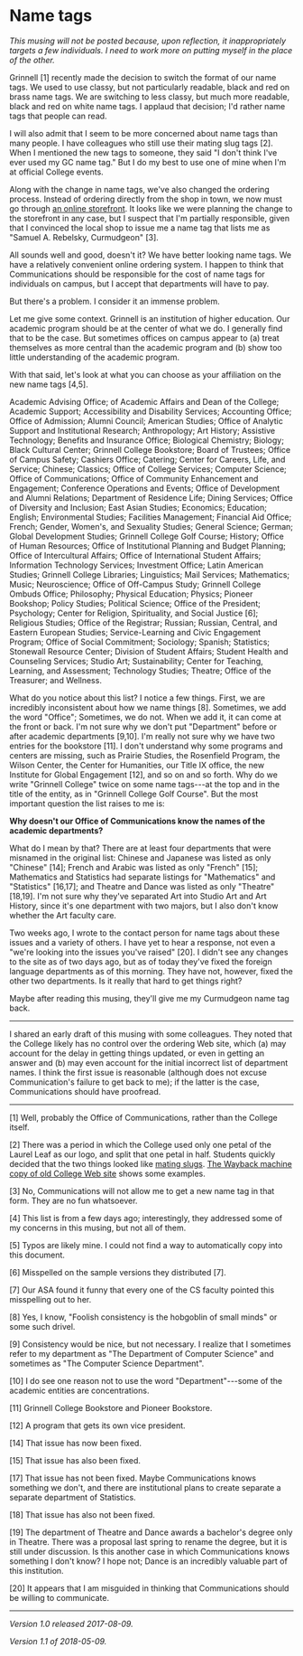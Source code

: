 Name tags
=========

_This musing will not be posted because, upon reflection, it
inappropriately targets a few individuals.  I need to work more on
putting myself in the place of the other._

Grinnell [1] recently made the decision to switch the format of our
name tags.  We used to use classy, but not particularly readable, black
and red on brass name tags.  We are switching to less classy, but much
more readable, black and red on white name tags.  I applaud that decision;
I'd rather name tags that people can read.

I will also admit that I seem to be more concerned about name tags than
many people.  I have colleagues who still use their mating slug tags [2].
When I mentioned the new tags to someone, they said "I don't think I've
ever used my GC name tag."  But I do my best to use one of mine when I'm at
official College events.

Along with the change in name tags, we've also
changed the ordering process.  Instead of ordering
directly from the shop in town, we now must go through [an online
storefront](https://marcomcentral.app.pti.com/Total_Choice_Shipping_and_Printing/GrinnellCollege/login.aspx?company_id=22188).
It looks like we were planning the change to the storefront in any case,
but I suspect that I'm partially responsible, given that I convinced the
local shop to issue me a name tag that lists me as "Samuel A. Rebelsky,
Curmudgeon" [3].

All sounds well and good, doesn't it?  We have better looking name tags.
We have a relatively convenient online ordering system.  I happen to think
that Communications should be responsible for the cost of name tags for
individuals on campus, but I accept that departments will have to pay.

But there's a problem.  I consider it an immense problem.

Let me give some context.  Grinnell is an institution of higher education.
Our academic program should be at the center of what we do.  I generally
find that to be the case.  But sometimes offices on campus appear to (a) 
treat themselves as more central than the academic program and (b) show
too little understanding of the academic program.

With that said, let's look at what you can choose as your affiliation
on the new name tags [4,5].

> 
Academic Advising Office;
of Academic Affairs and Dean of the College;
Academic Support;
Accessibility and Disability Services;
Accounting Office;
Office of Admission;
Alumni Council;
American Studies;
Office of Analytic Support and Institutional Research;
Anthropology;
Art History;
Assistive Technology;
Benefits and Insurance Office;
Biological Chemistry;
Biology;
Black Cultural Center;
Grinnell College Bookstore;
Board of Trustees;
Office of Campus Safety;
Cashiers Office;
Catering;
Center for Careers, Life, and Service;
Chinese;
Classics;
Office of College Services;
Computer Science;
Office of Communications;
Office of Community Enhancement and Engagement;
Conference Operations and Events;
Office of Development and Alumni Relations;
Department of Residence Life;
Dining Services;
Office of Diversity and Inclusion;
East Asian Studies;
Economics;
Education;
English;
Environmental Studies;
Facilities Management;
Financial Aid Office;
French;
Gender, Women's, and Sexuality Studies;
General Science;
German;
Global Development Studies;
Grinnell College Golf Course;
History;
Office of Human Resources;
Office of Institutional Planning and Budget Planning;
Office of Intercultural Affairs;
Office of International Student Affairs;
Information Technology Services;
Investment Office;
Latin American Studies;
Grinnell College Libraries;
Linguistics;
Mail Services;
Mathematics;
Music;
Neuroscience;
Office of Off-Campus Study;
Grinnell College Ombuds Office;
Philosophy;
Physical Education;
Physics;
Pioneer Bookshop;
Policy Studies;
Political Science;
Office of the President;
Psychology;
Center for Religion, Spirituality, and Social Justice [6];
Religious Studies;
Office of the Registrar;
Russian;
Russian, Central, and Eastern European Studies;
Service-Learning and Civic Engagement Program;
Office of Social Commitment;
Sociology;
Spanish;
Statistics;
Stonewall Resource Center;
Division of Student Affairs;
Student Health and Counseling Services;
Studio Art;
Sustainability;
Center for Teaching, Learning, and Assessment;
Technology Studies;
Theatre;
Office of the Treasurer; and
Wellness.

What do you notice about this list?  I notice a few things.  First, we
are incredibly inconsistent about how we name things [8].  Sometimes, we add
the word "Office"; Sometimes, we do not.  When we add it, it can come
at the front or back.  I'm not sure why we don't put "Department" before
or after academic departments [9,10].  I'm really not sure why we have
two entries for the bookstore [11].  I don't understand why some programs
and centers are missing, such as Prairie Studies, the Rosenfield Program,
the Wilson Center, the Center for Humanities, our Title IX office, the new
Institute for Global Engagement [12], and so on and so forth.  Why do we
write "Grinnell College" twice on some name tags---at the top and in the
title of the entity, as in "Grinnell College Golf Course".  But the most
important question the list raises to me is:

**Why doesn't our Office of Communications know the names of the academic
departments?**

What do I mean by that?  There are at least four departments that were
misnamed in the original list: Chinese and Japanese was listed as only
"Chinese" [14]; French and Arabic was listed as only "French" [15];
Mathematics and Statistics had separate listings for "Mathematics"
and "Statistics" [16,17]; and Theatre and Dance was listed as only
"Theatre" [18,19].  I'm not sure why they've separated Art into Studio Art
and Art History, since it's one department with two majors, but I also
don't know whether the Art faculty care.

Two weeks ago, I wrote to the contact person for name tags about these
issues and a variety of others. I have yet to hear a response, not even a
"we're looking into the issues you've raised" [20].  I didn't see any
changes to the site as of two days ago, but as of today they've fixed
the foreign language departments as of this morning.  They have not,
however, fixed the other two departments.  Is it really that hard to
get things right?

Maybe after reading this musing, they'll give me my Curmudgeon name
tag back.

---

I shared an early draft of this musing with some colleagues.  They noted
that the College likely has no control over the ordering Web site,
which (a) may account for the delay in getting things updated, or even
in getting an answer and (b) may even account for the initial incorrect
list of department names.  I think the first issue is reasonable (although
does not excuse Communication's failure to get back to me); if the latter
is the case, Communications should have proofread.

---

[1] Well, probably the Office of Communications, rather than the College
itself.

[2] There was a period in which the College used only one petal
of the Laurel Leaf as our logo, and split that one petal in half.
Students quickly decided that the two things looked like [mating
slugs](mating-slugs).  [The Wayback machine copy of old College Web
site](https://web.archive.org/web/19981202000825/http://www.grinnell.edu:80/)
shows some examples.

[3] No, Communications will not allow me to get a new name tag in that form.
They are no fun whatsoever.

[4] This list is from a few days ago; interestingly, they addressed some
of my concerns in this musing, but not all of them.

[5] Typos are likely mine.  I could not find a way to automatically 
copy into this document.

[6] Misspelled on the sample versions they distributed [7].

[7] Our ASA found it funny that every one of the CS faculty pointed this
misspelling out to her.

[8] Yes, I know, "Foolish consistency is the hobgoblin of small minds" or
some such drivel.

[9] Consistency would be nice, but not necessary.  I realize that I sometimes
refer to my department as "The Department of Computer Science" and sometimes
as "The Computer Science Department".

[10] I do see one reason not to use the word "Department"---some of the
academic entities are concentrations.

[11] Grinnell College Bookstore and Pioneer Bookstore.

[12] A program that gets its own vice president.

[14] That issue has now been fixed.

[15] That issue has also been fixed.

[17] That issue has not been fixed.  Maybe Communications knows something
we don't, and there are institutional plans to create separate a separate
department of Statistics.

[18] That issue has also not been fixed.

[19] The department of Theatre and Dance awards a bachelor's degree only
in Theatre.  There was a proposal last spring to rename the degree, but it
is still under discussion.  Is this another case in which Communications
knows something I don't know?  I hope not; Dance is an incredibly valuable
part of this institution.

[20] It appears that I am misguided in thinking that Communications
should be willing to communicate.

---

*Version 1.0 released 2017-08-09.*

*Version 1.1 of 2018-05-09.*
